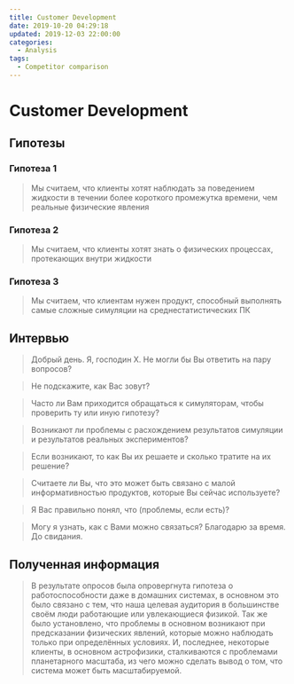```yaml
---
title: Customer Development
date: 2019-10-20 04:29:18
updated: 2019-12-03 22:00:00
categories:
  - Analysis
tags:
  - Competitor comparison
---
```

# Customer Development
## Гипотезы
### Гипотеза 1
> Мы считаем, что клиенты хотят наблюдать за поведением жидкости в течении более короткого промежутка времени, чем реальные физические явления

### Гипотеза 2
>Мы считаем, что клиенты хотят знать о физических процессах, протекающих внутри жидкости

### Гипотеза 3
> Мы считаем, что клиентам нужен продукт, способный выполнять самые сложные симуляции на среднестатистических ПК

## Интервью
> Добрый день. Я, господин X. Не могли бы Вы ответить на пару вопросов?

> Не подскажите, как Вас зовут?

> Часто ли Вам приходится обращаться к симуляторам, чтобы проверить ту или иную гипотезу?

> Возникают ли проблемы с расхождением результатов симуляции и результатов реальных экспериментов?

> Если возникают, то как Вы их решаете и сколько тратите на их решение?

> Считаете ли Вы, что это может быть связано с малой информативностью продуктов, которые Вы сейчас используете?

> Я Вас правильно понял, что (проблемы, если есть)?

> Могу я узнать, как с Вами можно связаться? Благодарю за время. До свидания.

## Полученная информация
> В результате опросов была опровергнута гипотеза о работоспособности даже в домашних системах, в основном это было связано с тем, что наша целевая аудитория в большинстве своём люди работающие или увлекающиеся физикой. Так же было установлено, что проблемы в основном возникают при предсказании физических явлений, которые можно наблюдать только при определённых условиях. И, последнее, некоторые клиенты, в основном астрофизики, сталкиваются с проблемами планетарного масштаба, из чего можно сделать вывод о том, что система может быть масштабируемой.